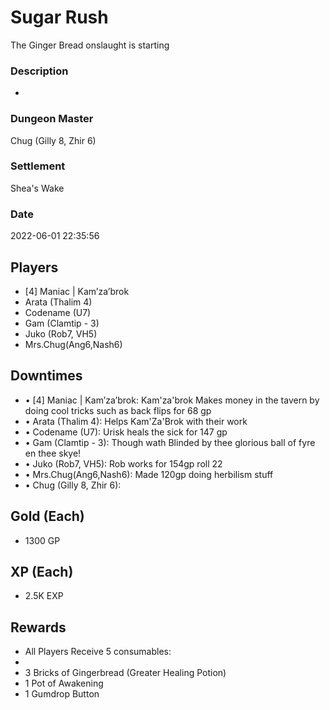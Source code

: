 # Sugar Rush
The Ginger Bread onslaught is starting
### Description
-
### Dungeon Master
Chug (Gilly 8, Zhir 6)
### Settlement
Shea's Wake
### Date
2022-06-01 22:35:56
## Players
* [4] Maniac | Kam’za’brok
* Arata  (Thalim 4)
* Codename (U7)
* Gam (Clamtip - 3)
* Juko (Rob7, VH5)
* Mrs.Chug(Ang6,Nash6)
## Downtimes
* • [4] Maniac | Kam’za’brok: Kam'za'brok Makes money in the tavern by doing cool tricks such as back flips for 68 gp
* • Arata  (Thalim 4): Helps Kam'Za'Brok with their work
* • Codename (U7): Urisk heals the sick for 147 gp
* • Gam (Clamtip - 3): Though wath Blinded by thee glorious ball of fyre en thee skye!
* • Juko (Rob7, VH5): Rob works for 154gp roll 22
* • Mrs.Chug(Ang6,Nash6): Made 120gp doing herbilism stuff
* • Chug (Gilly 8, Zhir 6):
## Gold (Each)
* 1300 GP
## XP (Each)
* 2.5K EXP
## Rewards
* All Players Receive 5 consumables:
* 
* 3 Bricks of Gingerbread (Greater Healing Potion)
* 1 Pot of Awakening
* 1 Gumdrop Button